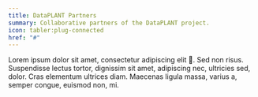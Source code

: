 ```yaml
---
title: DataPLANT Partners
summary: Collaborative partners of the DataPLANT project.
icon: tabler:plug-connected
href: "#"
---
```


Lorem ipsum dolor sit amet, consectetur adipiscing elit 🌱. Sed non risus. Suspendisse lectus tortor, dignissim sit amet, adipiscing nec, ultricies sed, dolor. Cras elementum ultrices diam. Maecenas ligula massa, varius a, semper congue, euismod non, mi.